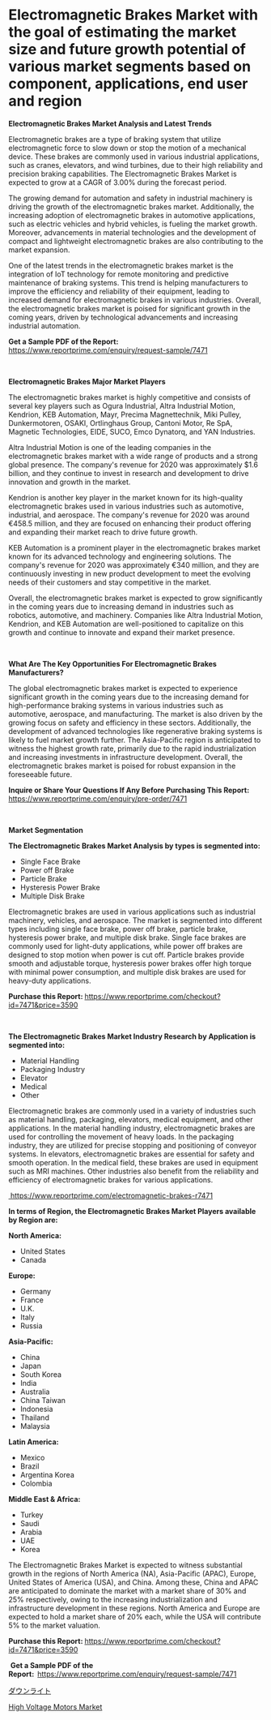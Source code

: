 <p><h1>Electromagnetic Brakes Market with the goal of estimating the market size and future growth potential of various market segments based on component, applications, end user and region</h1></p><p><strong>Electromagnetic Brakes Market Analysis and Latest Trends</strong></p>
<p><p>Electromagnetic brakes are a type of braking system that utilize electromagnetic force to slow down or stop the motion of a mechanical device. These brakes are commonly used in various industrial applications, such as cranes, elevators, and wind turbines, due to their high reliability and precision braking capabilities. The Electromagnetic Brakes Market is expected to grow at a CAGR of 3.00% during the forecast period.</p><p>The growing demand for automation and safety in industrial machinery is driving the growth of the electromagnetic brakes market. Additionally, the increasing adoption of electromagnetic brakes in automotive applications, such as electric vehicles and hybrid vehicles, is fueling the market growth. Moreover, advancements in material technologies and the development of compact and lightweight electromagnetic brakes are also contributing to the market expansion.</p><p>One of the latest trends in the electromagnetic brakes market is the integration of IoT technology for remote monitoring and predictive maintenance of braking systems. This trend is helping manufacturers to improve the efficiency and reliability of their equipment, leading to increased demand for electromagnetic brakes in various industries. Overall, the electromagnetic brakes market is poised for significant growth in the coming years, driven by technological advancements and increasing industrial automation.</p></p>
<p><strong>Get a Sample PDF of the Report:&nbsp;</strong> <a href="https://www.reportprime.com/enquiry/request-sample/7471">https://www.reportprime.com/enquiry/request-sample/7471</a></p>
<p>&nbsp;</p>
<p><strong>Electromagnetic Brakes Major Market Players</strong></p>
<p><p>The electromagnetic brakes market is highly competitive and consists of several key players such as Ogura Industrial, Altra Industrial Motion, Kendrion, KEB Automation, Mayr, Precima Magnettechnik, Miki Pulley, Dunkermotoren, OSAKI, Ortlinghaus Group, Cantoni Motor, Re SpA, Magnetic Technologies, EIDE, SUCO, Emco Dynatorq, and YAN Industries.</p><p>Altra Industrial Motion is one of the leading companies in the electromagnetic brakes market with a wide range of products and a strong global presence. The company's revenue for 2020 was approximately $1.6 billion, and they continue to invest in research and development to drive innovation and growth in the market.</p><p>Kendrion is another key player in the market known for its high-quality electromagnetic brakes used in various industries such as automotive, industrial, and aerospace. The company's revenue for 2020 was around €458.5 million, and they are focused on enhancing their product offering and expanding their market reach to drive future growth.</p><p>KEB Automation is a prominent player in the electromagnetic brakes market known for its advanced technology and engineering solutions. The company's revenue for 2020 was approximately €340 million, and they are continuously investing in new product development to meet the evolving needs of their customers and stay competitive in the market.</p><p>Overall, the electromagnetic brakes market is expected to grow significantly in the coming years due to increasing demand in industries such as robotics, automotive, and machinery. Companies like Altra Industrial Motion, Kendrion, and KEB Automation are well-positioned to capitalize on this growth and continue to innovate and expand their market presence.</p></p>
<p>&nbsp;</p>
<p><strong>What Are The Key Opportunities For Electromagnetic Brakes Manufacturers?</strong></p>
<p><p>The global electromagnetic brakes market is expected to experience significant growth in the coming years due to the increasing demand for high-performance braking systems in various industries such as automotive, aerospace, and manufacturing. The market is also driven by the growing focus on safety and efficiency in these sectors. Additionally, the development of advanced technologies like regenerative braking systems is likely to fuel market growth further. The Asia-Pacific region is anticipated to witness the highest growth rate, primarily due to the rapid industrialization and increasing investments in infrastructure development. Overall, the electromagnetic brakes market is poised for robust expansion in the foreseeable future.</p></p>
<p><strong>Inquire or Share Your Questions If Any Before Purchasing This Report:</strong> <a href="https://www.reportprime.com/enquiry/pre-order/7471">https://www.reportprime.com/enquiry/pre-order/7471</a></p>
<p>&nbsp;</p>
<p><strong>Market Segmentation</strong></p>
<p><strong>The Electromagnetic Brakes Market Analysis by types is segmented into:</strong></p>
<p><ul><li>Single Face Brake</li><li>Power off Brake</li><li>Particle Brake</li><li>Hysteresis Power Brake</li><li>Multiple Disk Brake</li></ul></p>
<p><p>Electromagnetic brakes are used in various applications such as industrial machinery, vehicles, and aerospace. The market is segmented into different types including single face brake, power off brake, particle brake, hysteresis power brake, and multiple disk brake. Single face brakes are commonly used for light-duty applications, while power off brakes are designed to stop motion when power is cut off. Particle brakes provide smooth and adjustable torque, hysteresis power brakes offer high torque with minimal power consumption, and multiple disk brakes are used for heavy-duty applications.</p></p>
<p><strong>Purchase this Report:&nbsp;</strong><a href="https://www.reportprime.com/checkout?id=7471&price=3590">https://www.reportprime.com/checkout?id=7471&price=3590</a></p>
<p>&nbsp;</p>
<p><strong>The Electromagnetic Brakes Market Industry Research by Application is segmented into:</strong></p>
<p><ul><li>Material Handling</li><li>Packaging Industry</li><li>Elevator</li><li>Medical</li><li>Other</li></ul></p>
<p><p>Electromagnetic brakes are commonly used in a variety of industries such as material handling, packaging, elevators, medical equipment, and other applications. In the material handling industry, electromagnetic brakes are used for controlling the movement of heavy loads. In the packaging industry, they are utilized for precise stopping and positioning of conveyor systems. In elevators, electromagnetic brakes are essential for safety and smooth operation. In the medical field, these brakes are used in equipment such as MRI machines. Other industries also benefit from the reliability and efficiency of electromagnetic brakes for various applications.</p></p>
<p><a href="https://www.reportprime.com/electromagnetic-brakes-r7471">&nbsp;https://www.reportprime.com/electromagnetic-brakes-r7471</a></p>
<p><strong>In terms of Region, the Electromagnetic Brakes Market Players available by Region are:</strong></p>
<p>
    <p> <strong> North America: </strong>
        <ul>
            <li>United States</li>
            <li>Canada</li>
        </ul>
        </p> 
    <p> <strong> Europe: </strong>
        <ul>
            <li>Germany</li>
            <li>France</li>
            <li>U.K.</li>
            <li>Italy</li>
            <li>Russia</li>
        </ul>
        </p> 
    <p> <strong> Asia-Pacific: </strong>
        <ul>
            <li>China</li>
            <li>Japan</li>
            <li>South Korea</li>
            <li>India</li>
            <li>Australia</li>
            <li>China Taiwan</li>
            <li>Indonesia</li>
            <li>Thailand</li>
            <li>Malaysia</li>
        </ul>
        </p> 
    <p> <strong> Latin America: </strong>
        <ul>
            <li>Mexico</li>
            <li>Brazil</li>
            <li>Argentina Korea</li>
            <li>Colombia</li>
        </ul>
        </p> 
    <p> <strong> Middle East & Africa: </strong>
        <ul>
            <li>Turkey</li>
            <li>Saudi</li>
            <li>Arabia</li>
            <li>UAE</li>
            <li>Korea</li>
        </ul>
    </p>
    </p>
<p><p>The Electromagnetic Brakes Market is expected to witness substantial growth in the regions of North America (NA), Asia-Pacific (APAC), Europe, United States of America (USA), and China. Among these, China and APAC are anticipated to dominate the market with a market share of 30% and 25% respectively, owing to the increasing industrialization and infrastructure development in these regions. North America and Europe are expected to hold a market share of 20% each, while the USA will contribute 5% to the market valuation.</p></p>
<p><strong>Purchase this Report: </strong><a href="https://www.reportprime.com/checkout?id=7471&price=3590">https://www.reportprime.com/checkout?id=7471&price=3590</a></p>
<p>&nbsp;<strong>Get a Sample PDF of the Report:&nbsp;&nbsp;</strong><a href="https://www.reportprime.com/enquiry/request-sample/7471">https://www.reportprime.com/enquiry/request-sample/7471</a></p>
<p><strong></strong></p>
<p><p><a href="https://github.com/BrionnaBoyle/Market-Research-Report-List-1/blob/main/499765476494.md">ダウンライト</a></p><p><a href="https://github.com/ElmoRunolfsson2023/Market-Research-Report-List-1/blob/main/high-voltage-motors-market.md">High Voltage Motors Market</a></p></p>